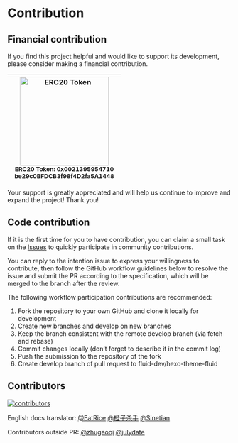 # Contribution

<Adsense :data-ad-client=$themeConfig.ads.client :data-ad-slot=$themeConfig.ads.slot is-new-ads-code="yes" class="side-ads"></Adsense>

## Financial contribution

If you find this project helpful and would like to support its development, please consider making a financial contribution.

<table>
    <thead>
        <tr>
            <th align="center" style="width: 240px;">
                <div>
                    <a href="https://etherscan.io/address/0x0021395954710be29c0BFDCB3f98f4D2fa5A1448">
                        <img src="https://avatars.githubusercontent.com/u/6250754?s=200&v=4" height="200px" alt="ERC20 Token">
                    </a>
                    <br>
                    <sub>ERC20 Token: 0x0021395954710<br>be29c0BFDCB3f98f4D2fa5A1448</sub>
                </div>
            </th>
        </tr>
    </thead>
</table>

Your support is greatly appreciated and will help us continue to improve and expand the project! Thank you!

<InArticleAdsense :data-ad-client=$themeConfig.ads.client :data-ad-slot=$themeConfig.ads.inSlot is-new-ads-code="yes"></InArticleAdsense>

## Code contribution

If it is the first time for you to have contribution, you can claim a small task on the [Issues](https://github.com/fluid-dev/hexo-theme-fluid/issues) to quickly participate in community contributions.

You can reply to the intention issue to express your willingness to contribute, then follow the GitHub workflow guidelines below to resolve the issue and submit the PR according to the specification, which will be merged to the branch after the review.

The following workflow participation contributions are recommended:
1. Fork the repository to your own GitHub and clone it locally for development
2. Create new branches and develop on new branches
3. Keep the branch consistent with the remote develop branch (via fetch and rebase)
4. Commit changes locally (don’t forget to describe it in the commit log)
5. Push the submission to the repository of the fork
6. Create develop branch of pull request to fluid-dev/hexo-theme-fluid

<InArticleAdsense :data-ad-client=$themeConfig.ads.client :data-ad-slot=$themeConfig.ads.inSlot is-new-ads-code="yes"></InArticleAdsense>

## Contributors

[![contributors](https://opencollective.com/hexo-theme-fluid/contributors.svg?width=890&button=false)](https://github.com/fluid-dev/hexo-theme-fluid/graphs/contributors)

English docs translator: [@EatRice](https://eatrice.top/) [@橙子杀手](https://ruru.eatrice.top) [@Sinetian](https://sinetian.github.io/)

Contributors outside PR: [@zhugaoqi](https://github.com/zhugaoqi) [@julydate](https://github.com/julydate)
